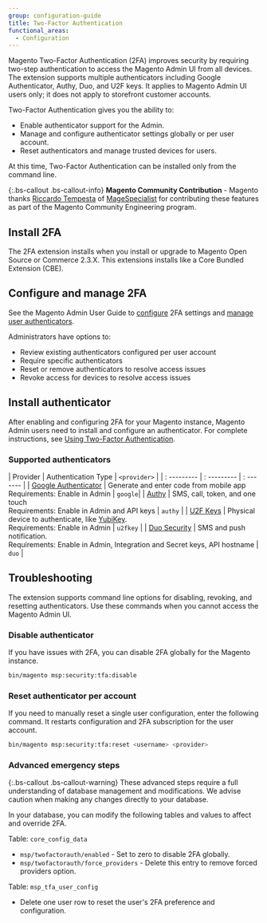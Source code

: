```yaml
---
group: configuration-guide
title: Two-Factor Authentication
functional_areas:
  - Configuration
---
```


Magento Two-Factor Authentication (2FA) improves security by requiring two-step authentication to access the Magento Admin UI from all devices. The extension supports multiple authenticators including Google Authenticator, Authy, Duo, and U2F keys. It applies to Magento Admin UI users only; it does not apply to storefront customer accounts.

Two-Factor Authentication gives you the ability to:

- Enable authenticator support for the Admin.
- Manage and configure authenticator settings globally or per user account.
- Reset authenticators and manage trusted devices for users.

At this time, Two-Factor Authentication can be installed only from the command line.

{:.bs-callout .bs-callout-info}
**Magento Community Contribution** - Magento thanks [Riccardo Tempesta](https://twitter.com/rictempesta) of [MageSpecialist](https://partners.magento.com/portal/details/partner/id/129) for contributing these features as part of the Magento Community Engineering program.

## Install 2FA

The 2FA extension installs when you install or upgrade to Magento Open Source or Commerce 2.3.X. This extensions installs like a Core Bundled Extension (CBE).

## Configure and manage 2FA

See the Magento Admin User Guide to [configure](https://docs.magento.com/m2/ee/user_guide/stores/security-two-factor-authentication.html) 2FA settings and [manage user authenticators](https://docs.magento.com/m2/ee/user_guide/stores/security-two-factor-authentication-manage.html).

Administrators have options to:

* Review existing authenticators configured per user account
* Require specific authenticators
* Reset or remove authenticators to resolve access issues
* Revoke access for devices to resolve access issues

## Install authenticator

After enabling and configuring 2FA for your Magento instance, Magento Admin users need to install and configure an authenticator. For complete instructions, see [Using Two-Factor Authentication](https://docs.magento.com/m2/ee/user_guide/stores/security-two-factor-authentication-use.html).

### Supported authenticators

| Provider | Authentication Type | `<provider>` |
| : --------- | : --------- | : ------- |
| [Google Authenticator](https://support.google.com/accounts/answer/1066447?co=GENIE.Platform%3DAndroid&hl=en)  | Generate and enter code from mobile app Requirements: Enable in Admin  | `google`|
| [Authy](https://authy.com/)  | SMS, call, token, and one touch <br/>Requirements: Enable in Admin and API keys  | `authy` |
| [U2F Keys](https://docs.magento.com/m2/2.1/ee/user_guide/stores/security-two-factor-authentication-use.html)   | Physical device to authenticate, like [YubiKey](https://www.yubico.com/). <br/>Requirements: Enable in Admin  | `u2fkey` |
| [Duo Security](https://duo.com/)  | SMS and push notification. <br/>Requirements: Enable in Admin, Integration and Secret keys, API hostname  | `duo` |

## Troubleshooting

The extension supports command line options for disabling, revoking, and resetting authenticators. Use these commands when you cannot access the Magento Admin UI.

### Disable authenticator

If you have issues with 2FA, you can disable 2FA globally for the Magento instance.

```bash
bin/magento msp:security:tfa:disable
```

### Reset authenticator per account

If you need to manually reset a single user configuration, enter the following command. It restarts configuration and 2FA subscription for the user account.

```bash
bin/magento msp:security:tfa:reset <username> <provider>
```

### Advanced emergency steps

{:.bs-callout .bs-callout-warning}
These advanced steps require a full understanding of database management and modifications. We advise caution when making any changes directly to your database.

In your database, you can modify the following tables and values to affect and override 2FA.

Table: `core_config_data`

- `msp/twofactorauth/enabled` - Set to zero to disable 2FA globally.
- `msp/twofactorauth/force_providers` - Delete this entry to remove forced providers option.

Table: `msp_tfa_user_config`

- Delete one user row to reset the user's 2FA preference and configuration.
